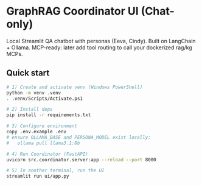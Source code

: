 # GraphRAG Coordinator UI (Chat-only)

Local Streamlit QA chatbot with personas (Eeva, Cindy). Built on LangChain + Ollama.
MCP-ready: later add tool routing to call your dockerized rag/kg MCPs.

## Quick start

```bash
# 1) Create and activate venv (Windows PowerShell)
python -m venv .venv
. .venv/Scripts/Activate.ps1

# 2) Install deps
pip install -r requirements.txt

# 3) Configure environment
copy .env.example .env
# ensure OLLAMA_BASE and PERSONA_MODEL exist locally:
#   ollama pull llama3.1:8b

# 4) Run Coordinator (FastAPI)
uvicorn src.coordinator.server:app --reload --port 8000

# 5) In another terminal, run the UI
streamlit run ui/app.py